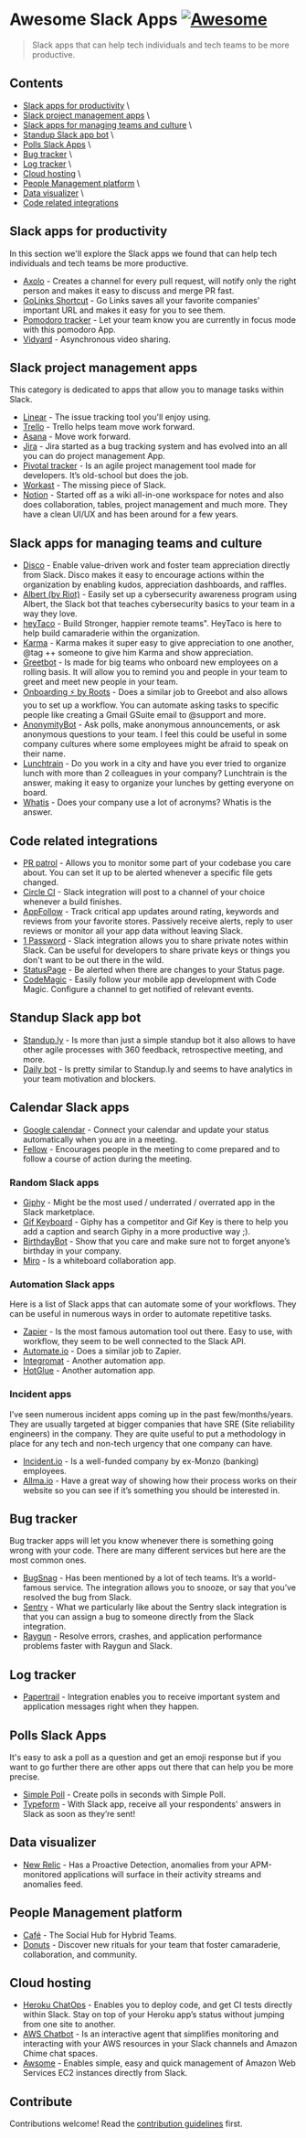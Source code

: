 # Awesome Slack Apps [![Awesome](https://awesome.re/badge.svg)](https://awesome.re)

> Slack apps that can help tech individuals and tech teams to be more productive.

## Contents

- [Slack apps for productivity](#slack-apps-for-productivity) \
- [Slack project management apps](#slack-project-management-apps) \
- [Slack apps for managing teams and culture](#slack-apps-for-managing-teams-and-culture) \
- [Standup Slack app bot](#standup-Slack-app-bot) \
- [Polls Slack Apps](#polls-Slack-Apps) \
- [Bug tracker](#bug-tracker) \
- [Log tracker](#log-tracker) \
- [Cloud hosting](#cloud-hosting) \
- [People Management platform](#people-Management-platform) \
- [Data visualizer](#data-visualizer) \
- [Code related integrations](#code-related-integrations)

## Slack apps for productivity

In this section we'll explore the Slack apps we found that can help tech individuals and tech teams be more productive.

- [Axolo](https://axolo.co) - Creates a channel for every pull request, will notify only the right person and makes it easy to discuss and merge PR fast.
- [GoLinks Shortcut](https://slack.com/apps/A2R4SL3JB-golinks) - Go Links saves all your favorite companies' important URL and makes it easy for you to see them.
- [Pomodoro tracker](https://slack.com/apps/AV95U922V-pomodoro-tracker) - Let your team know you are currently in focus mode with this pomodoro App.
- [Vidyard](https://slack.com/apps/A0166HRL7E3-vidyard) - Asynchronous video sharing.

## Slack project management apps

This category is dedicated to apps that allow you to manage tasks within Slack.

- [Linear](https://linear.app/settings/integrations/slack) - The issue tracking tool you'll enjoy using.
- [Trello](https://slack.com/apps/A074YH40Z-trello?tab=more_info) - Trello helps team move work forward.
- [Asana](https://asana.com/) - Move work forward.
- [Jira](https://slack.com/apps/A2RPP3NFR-jira-cloud) - Jira started as a bug tracking system and has evolved into an all you can do project management App.
- [Pivotal tracker](https://www.pivotaltracker.com/) - Is an agile project management tool made for developers. It’s old-school but does the job.
- [Workast](https://www.workast.com/) - The missing piece of Slack.
- [Notion](https://notion.so) - Started off as a wiki all-in-one workspace for notes and also does collaboration, tables, project management and much more. They have a clean UI/UX and has been around for a few years.

## Slack apps for managing teams and culture

- [Disco](https://values.justdisco.com/) - Enable value-driven work and foster team appreciation directly from Slack. Disco makes it easy to encourage actions within the organization by enabling kudos, appreciation dashboards, and raffles.
- [Albert (by Riot)](https://tryriot.com/albert) - Easily set up a cybersecurity awareness program using Albert, the Slack bot that teaches cybersecurity basics to your team in a way they love.
- [heyTaco](https://www.heytaco.chat/) - Build Stronger, happier remote teams". HeyTaco is here to help build camaraderie within the organization.
- [Karma](https://karmabot.chat) - Karma makes it super easy to give appreciation to one another, @tag ++ someone to give him Karma and show appreciation.
- [Greetbot](https://slack.com/apps/A2LJCT3GR-greetbot) - Is made for big teams who onboard new employees on a rolling basis. It will allow you to remind you and people in your team to greet and meet new people in your team.
- [Onboarding ⚡ by Roots](https://slack.com/apps/A01TZRAPHDK-onboarding-by-roots) - Does a similar job to Greebot and also allows you to set up a workflow. You can automate asking tasks to specific people like creating a Gmail GSuite email to @support and more.
- [AnonymityBot](https://slack.com/apps/AH64TE3NC-anonymitybot-anonymous-feedback) - Ask polls, make anonymous announcements, or ask anonymous questions to your team. I feel this could be useful in some company cultures where some employees might be afraid to speak on their name.
- [Lunchtrain](https://slack.com/apps/A1BES823B-lunch-train) - Do you work in a city and have you ever tried to organize lunch with more than 2 colleagues in your company? Lunchtrain is the answer, making it easy to organize your lunches by getting everyone on board.
- [Whatis](https://slack.com/apps/A9M62MQ3W-whatis) - Does your company use a lot of acronyms? Whatis is the answer.

## Code related integrations

- [PR patrol](https://slack.com/apps/A9NJ21CK0-pr-patrol) - Allows you to monitor some part of your codebase you care about. You can set it up to be alerted whenever a specific file gets changed.
- [Circle CI](https://slack.com/apps/A0F7VRE7N-circleci) - Slack integration will post to a channel of your choice whenever a build finishes.
- [AppFollow](https://slack.com/apps/A0MEQBTD3-appfollow-review-updates-monitor?tab=more_info) - Track critical app updates around rating, keywords and reviews from your favorite stores. Passively receive alerts, reply to user reviews or monitor all your app data without leaving Slack.
- [1 Password](https://slack.com/apps/A81FQ3116-1password) - Slack integration allows you to share private notes within Slack. Can be useful for developers to share private keys or things you don't want to be out there in the wild.
- [StatusPage](https://slack.com/apps/A0F7VRHCL-statuspage-team-notifications) - Be alerted when there are changes to your Status page.
- [CodeMagic](https://docs.codemagic.io/) - Easily follow your mobile app development with Code Magic. Configure a channel to get notified of relevant events.

## Standup Slack app bot

- [Standup.ly](https://standuply.com/) - Is more than just a simple standup bot it also allows to have other agile processes with 360 feedback, retrospective meeting, and more.
- [Daily bot](https://www.dailybot.com/) - Is pretty similar to Standup.ly and seems to have analytics in your team motivation and blockers.

## Calendar Slack apps

- [Google calendar](https://slack.com/apps/ADZ494LHY-google-calendar) - Connect your calendar and update your status automatically when you are in a meeting.
- [Fellow](https://fellow.app/integrations/slack/) - Encourages people in the meeting to come prepared and to follow a course of action during the meeting.

### Random Slack apps

- [Giphy](https://slack.com/apps/A0F827J2C-giphy) - Might be the most used / underrated / overrated app in the Slack marketplace.
- [Gif Keyboard](https://slack.com/apps/A0FLZ2GVB-gif-keyboard) - Giphy has a competitor and Gif Key is there to help you add a caption and search Giphy in a more productive way ;).
- [BirthdayBot](https://slack.com/apps/A0QAZV90X-birthdaybot) - Show that you care and make sure not to forget anyone’s birthday in your company.
- [Miro](https://slack.com/apps/A8VK125AS-miro) - Is a whiteboard collaboration app.

### Automation Slack apps

Here is a list of Slack apps that can automate some of your workflows. They can be useful in numerous ways in order to automate repetitive tasks.

- [Zapier](https://slack.com/apps/A024R9PQM-zapier) - Is the most famous automation tool out there. Easy to use, with workflow, they seem to be well connected to the Slack API.
- [Automate.io](https://automate.io/) - Does a similar job to Zapier.
- [Integromat](https://www.integromat.com/) - Another automation app.
- [HotGlue](https://hotglue.xyz/) - Another automation app.

### Incident apps

I’ve seen numerous incident apps coming up in the past few/months/years. They are usually targeted at bigger companies that have SRE (Site reliability engineers) in the company. They are quite useful to put a methodology in place for any tech and non-tech urgency that one company can have.

- [Incident.io](https://incident.io/) - Is a well-funded company by ex-Monzo (banking) employees.
- [Allma.io](https://Allma.io) - Have a great way of showing how their process works on their website so you can see if it’s something you should be interested in.

## Bug tracker

Bug tracker apps will let you know whenever there is something going wrong with your code. There are many different services but here are the most common ones.

- [BugSnag](https://slack.com/apps/A3D2PUEHG-bugsnag) - Has been mentioned by a lot of tech teams. It’s a world-famous service. The integration allows you to snooze, or say that you’ve resolved the bug from Slack.
- [Sentry](https://sentry.io/) - What we particularly like about the Sentry slack integration is that you can assign a bug to someone directly from the Slack integration.
- [Raygun](https://slack.com/apps/A3E2CU2CC-raygun) - Resolve errors, crashes, and application performance problems faster with Raygun and Slack.

## Log tracker

- [Papertrail](https://slack.com/apps/A0F81FMT8-papertrail) - Integration enables you to receive important system and application messages right when they happen.

## Polls Slack Apps

It's easy to ask a poll as a question and get an emoji response but if you want to go further there are other apps out there that can help you be more precise.

- [Simple Poll](https://slack.com/apps/A0HFW7MR6-simple-poll?tab=more_info) - Create polls in seconds with Simple Poll.
- [Typeform](https://www.typeform.com/) - With Slack app, receive all your respondents' answers in Slack as soon as they’re sent!

## Data visualizer

- [New Relic](https://slack.com/apps/AP92KQJS3-new-relic?tab=more_info) - Has a Proactive Detection, anomalies from your APM-monitored applications will surface in their activity streams and anomalies feed.

## People Management platform

- [Café](https://slack.com/apps/A019MGGA2Q1-caf?tab=more_info) - The Social Hub
  for Hybrid Teams.
- [Donuts](https://www.donut.com/) - Discover new rituals for your team that foster camaraderie, collaboration, and community.

## Cloud hosting

- [Heroku ChatOps](https://slack.com/apps/A1QME020P-heroku-chatops?tab=more_info) - Enables you to deploy code, and get CI tests directly within Slack. Stay on top of your Heroku app’s status without jumping from one site to another.
- [AWS Chatbot](https://slack.com/apps/A6L22LZNH-aws-chatbot?tab=more_info) - Is an interactive agent that simplifies monitoring and interacting with your AWS resources in your Slack channels and Amazon Chime chat spaces.
- [Awsome](https://awsome.inellipse.com/) - Enables simple, easy and quick management of Amazon Web Services EC2 instances directly from Slack.

## Contribute

Contributions welcome! Read the [contribution guidelines](contributing.md) first.
